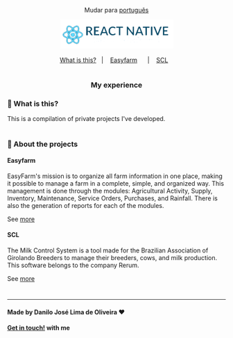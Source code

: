 <div align="center">

Mudar para [português](https://github.com/Danilo-Js/My_Experience/blob/main/blob/main/portuguese.md)

</div>
<p align="center">
  <img src="./images/reactNative.png">
</p>


<p align="center" direction="row">
  <a href="#balloon-what-is-this">What is this?</a>&nbsp;&nbsp;&nbsp;|&nbsp;&nbsp;&nbsp;
  <a href="#easyfarm">Easyfarm</a>&nbsp;&nbsp;&nbsp;&nbsp;&nbsp;&nbsp;|&nbsp;&nbsp;&nbsp;
  <a href="#scl">SCL</a>&nbsp;&nbsp;&nbsp;
</p>

#

<div align="center">

### My experience

</div>


### :balloon: What is this?

This is a compilation of private projects I've developed.

#

### :iphone: About the projects

#### Easyfarm

EasyFarm's mission is to organize all farm information in one place, making it possible to manage a farm in a complete, simple, and organized way.
This management is done through the modules: Agricultural Activity, Supply, Inventory, Maintenance, Service Orders, Purchases, and Rainfall.
There is also the generation of reports for each of the modules.

See [more](https://github.com/My_Experience/blob/main/Easyfarm/english.md)


#### SCL

The Milk Control System is a tool made for the Brazilian Association of Girolando Breeders to manage their breeders, cows, and milk production.
This software belongs to the company Rerum.

See [more](https://github.com/My_Experience/blob/main/SCL/english.md)

#
---

#### Made by Danilo José Lima de Oliveira ♥ 
#### [Get in touch!](https://www.linkedin.com/in/danilo-js/) with me 
